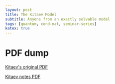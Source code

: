 ```yaml
---
layout: post
title: The Kitaev Model
subtitle: Anyons from an exactly solvable model
tags: [quantum, cond-mat, seminar-series]
katex: true
---
```



# PDF dump

[Kitaev's original PDF](https://arxiv.org/pdf/cond-mat/0506438.pdf)

[Kitaev notes PDF](../pdf/Kitaev-2.pdf)
